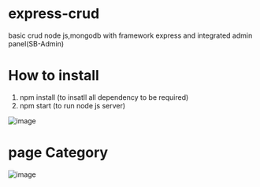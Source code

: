 # express-crud
basic crud node js,mongodb with framework express and integrated admin panel(SB-Admin)

# How to install
1. npm install (to insatll all dependency to be required)
2. npm start (to run node js server)

![image](https://user-images.githubusercontent.com/63778922/87874356-695a8f80-c9f3-11ea-9216-21f568740225.png)



# page Category
![image](https://user-images.githubusercontent.com/63778922/87874597-51840b00-c9f5-11ea-865c-cd5644d9182c.png)
